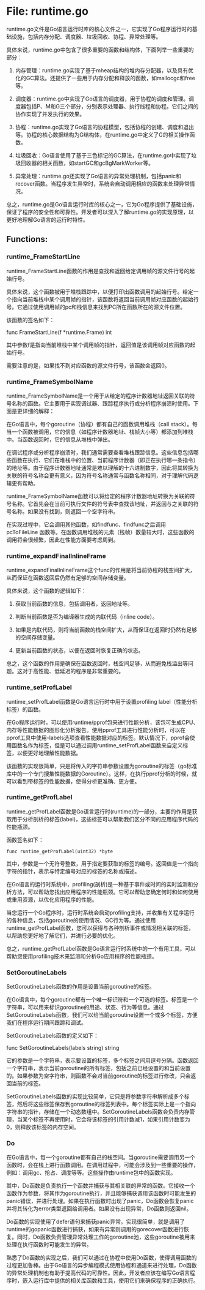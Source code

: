 # File: runtime.go

runtime.go文件是Go语言运行时库的核心文件之一，它实现了Go程序运行时的基础设施，包括内存分配、调度器、垃圾回收、协程、异常处理等。

具体来说，runtime.go中包含了很多重要的函数和结构体，下面列举一些重要的部分：

1. 内存管理：runtime.go实现了基于mheap结构的堆内存分配器，以及具有优化的GC算法。还提供了一些用于内存分配和释放的函数，如mallocgc和free等。

2. 调度器：runtime.go中实现了Go语言的调度器，用于协程的调度和管理。调度器包括P、M和G三个部分，分别表示处理器、执行线程和协程。它们之间的协作实现了并发执行的效果。

3. 协程：runtime.go实现了Go语言的协程模型，包括协程的创建、调度和退出等。协程的核心数据结构为G结构体，在runtime.go中定义了G的相关操作函数。

4. 垃圾回收：Go语言使用了基于三色标记的GC算法，在runtime.go中实现了垃圾回收器的相关函数，如startGC和gcBgMarkWorker等。

5. 异常处理：runtime.go还实现了Go语言的异常处理机制，包括panic和recover函数。当程序发生异常时，系统会自动调用相应的函数来处理异常情况。

总之，runtime.go是Go语言运行时库的核心之一，它为Go程序提供了基础设施，保证了程序的安全性和可靠性。开发者可以深入了解runtime.go的实现原理，以更好地理解Go语言的运行时特性。

## Functions:

### runtime_FrameStartLine

runtime_FrameStartLine函数的作用是查找和返回给定调用帧的源文件行号的起始行号。

具体来说，这个函数被用于堆栈跟踪中，以便打印出函数调用的起始行号。给定一个指向当前堆栈中某个调用帧的指针，该函数将返回当前调用帧对应函数的起始行号。它通过使用调用帧的pc和栈信息来找到PC所在函数所在的源文件位置。

该函数的签名如下：

func FrameStartLine(f *runtime.Frame) int

其中参数f是指向当前堆栈中某个调用帧的指针，返回值是该调用帧对应函数的起始行号。

需要注意的是，如果找不到对应函数的源文件行号，该函数会返回0。



### runtime_FrameSymbolName

runtime_FrameSymbolName是一个用于从给定的程序计数器地址返回关联的符号名称的函数。它主要用于实现调试器、跟踪程序执行或分析程序崩溃时使用。下面是更详细的解释：

在Go语言中，每个goroutine（协程）都有自己的函数调用堆栈（call stack）。每当一个函数被调用，它的信息（如程序计数器地址、栈帧大小等）都添加到堆栈中。当函数返回时，它的信息从堆栈中弹出。

在调试程序或分析程序崩溃时，我们通常需要查看堆栈跟踪信息。这些信息包括哪些函数在执行、它们在堆栈中的位置、当前程序计数器（即正在执行哪一条指令）的地址等。由于程序计数器地址通常是难以理解的十六进制数字，因此将其转换为关联的符号名称会更有意义，因为符号名称通常与函数名称相同，对于理解代码逻辑更有帮助。

runtime_FrameSymbolName函数可以将给定的程序计数器地址转换为关联的符号名称。它首先会在当前可执行文件的符号表中查找该地址，并返回与之关联的符号名称。如果没有找到，则返回一个空字符串。

在实现过程中，它会调用其他函数，如findfunc、findfunc之后调用 pcToFileLine 函数等。在函数调用堆栈的元素（栈帧）数量较大时，这些函数的调用将会很频繁，因此在性能方面要考虑周到。



### runtime_expandFinalInlineFrame

runtime_expandFinalInlineFrame这个func的作用是将当前协程的栈空间扩大，从而保证在函数返回后仍然有足够的空间存储变量。

具体来说，这个函数的逻辑如下：

1. 获取当前函数的信息，包括调用者，返回地址等。

2. 判断当前函数是否为编译器生成的内联代码（inline code）。

3. 如果是内联代码，则将当前函数的栈空间扩大，从而保证在返回时仍然有足够的空间存储变量。

4. 更新当前函数的状态，以便在返回时恢复正确的状态。

总之，这个函数的作用是确保在函数返回时，栈空间足够，从而避免栈溢出等问题。这对于高性能、低延迟的程序是非常重要的。



### runtime_setProfLabel

runtime_setProfLabel函数是Go语言运行时中用于设置profiling label（性能分析标签）的函数。

在Go程序运行时，可以使用runtime/pprof包来进行性能分析，该包可生成CPU、内存等性能数据的图形化分析报告。使用pprof工具进行性能分析时，可以在pprof工具中使用-labels选项查看性能数据对应的标签。默认情况下，pprof会使用函数名作为标签，但是可以通过调用runtime_setProfLabel函数来自定义标签，以便更好地理解性能数据。

该函数的实现很简单，只是将传入的字符串参数设置为goroutine的标签（go标准库中的一个专门搜集性能数据的Goroutine）。这样，在执行pprof分析的时候，就可以看到带标签的性能数据，使得分析更准确、更方便。



### runtime_getProfLabel

runtime_getProfLabel函数是Go语言运行时(runtime)的一部分，主要的作用是获取用于分析剖析的标签(label)，这些标签可以帮助我们区分不同的应用程序代码的性能瓶颈。

函数签名如下：

```
func runtime_getProfLabel(uint32) *byte
```

其中，参数是一个无符号整数，用于指定要获取的标签的编号。返回值是一个指向字符的指针，表示与特定编号对应的标签的名称或描述。

在Go语言的运行时系统中，profiling(剖析)是一种基于事件或时间的实时监测和分析方法，可以帮助您找出应用程序的性能瓶颈。它可以帮助您确定何时和如何使用或重用资源，以优化应用程序的性能。

当您运行一个Go程序时，运行时系统会启动profiling支持，并收集有关程序运行的各种信息，包括goroutine的使用情况、GC行为等。通过使用runtime_getProfLabel函数，您可以获得与各种剖析事件或情况相关联的标签，以帮助您更好地了解它们，并进行必要的优化。

总之，runtime_getProfLabel函数是Go语言运行时系统中的一个有用工具，可以帮助您使用profiling技术来监测和分析Go应用程序的性能瓶颈。



### SetGoroutineLabels

SetGoroutineLabels函数的作用是设置当前goroutine的标签。

在Go语言中，每个goroutine都有一个唯一标识符和一个可选的标签。标签是一个字符串，可以用来标识goroutine的用途、状态、行为等信息。通过SetGoroutineLabels函数，我们可以给当前goroutine设置一个或多个标签，方便我们在程序运行期间跟踪和调试。

SetGoroutineLabels函数的定义如下：

func SetGoroutineLabels(labels string) string

它的参数是一个字符串，表示要设置的标签，多个标签之间用逗号分隔。函数返回一个字符串，表示当前goroutine的所有标签，包括之前已经设置的和当前设置的。如果参数为空字符串，则函数不会对当前goroutine的标签进行修改，只会返回当前的标签。

SetGoroutineLabels函数的实现比较简单，它只是将参数字符串解析成多个标签，然后将这些标签保存到goroutine的标签列表中。每个标签实际上是一个指向字符串的指针，存储在一个动态数组中。SetGoroutineLabels函数会负责内存管理，当某个标签不再使用时，它会将该标签的引用计数减1，如果引用计数变为0，则释放该标签的内存空间。



### Do

在Go语言中，每一个goroutine都有自己的栈空间。当goroutine需要调用另一个函数时，会在栈上进行函数调用。在调用过程中，可能会涉及到一些重要的操作，例如：调用gc、抢占、调度等等。这些操作由runtime包中的函数实现。

其中，Do函数是负责执行一个函数并捕获与其相关联的异常的函数。它接收一个函数作为参数，将其作为goroutine执行，并且能够捕获调用该函数时可能发生的panic错误，并进行处理。如果在执行函数时出现了panic，Do函数会恢复panic并将其转化为error类型返回给调用者。如果没有出现异常，Do函数则返回nil。

Do函数的实现使用了defer语句来捕获panic异常。实现很简单，就是调用了runtime的gopanic函数进行捕获，如果有异常则调用的gorecover函数进行恢复。同时，Do函数负责管理异常处理工作的goroutine池，这些goroutine被用来处理在执行函数时可能发生的异常。

熟悉了Do函数的实现之后，我们可以通过在协程中使用Do函数，使得调用函数的过程更加鲁棒。由于Go语言的异步编程模式使用协程和通道来进行处理，Do函数的异常处理机制也有助于提高代码的可靠性。因此，开发者应该在编写Go语言程序时，嵌入运行库中提供的相关库函数和工具，使用它们来确保程序的正确执行。



